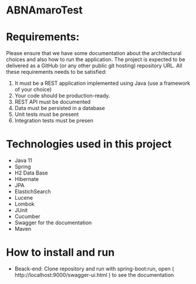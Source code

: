 # ABNAmaroTest
# Requirements:
Please ensure that we have some documentation about the architectural choices and also how to 
run the application. The project is expected to be delivered as a GitHub (or any other public git 
hosting) repository URL.
All these requirements needs to be satisfied: 
1. It must be a REST application implemented using Java (use a framework of your choice)
2. Your code should be production-ready.
3. REST API must be documented
4. Data must be persisted in a database
5. Unit tests must be present
6. Integration tests must be presen
# Technologies used in this project
- Java 11
- Spring
- H2 Data Base
- Hibernate
- JPA
- ElastichSearch
- Lucene
- Lombok
- JUnit
- Cucumber
- Swagger for the documentation
- Maven

# How to install and run 

- Beack-end: Clone repository and run with spring-boot:run, open ( http://localhost:9000/swagger-ui.html ) to see the documentation
